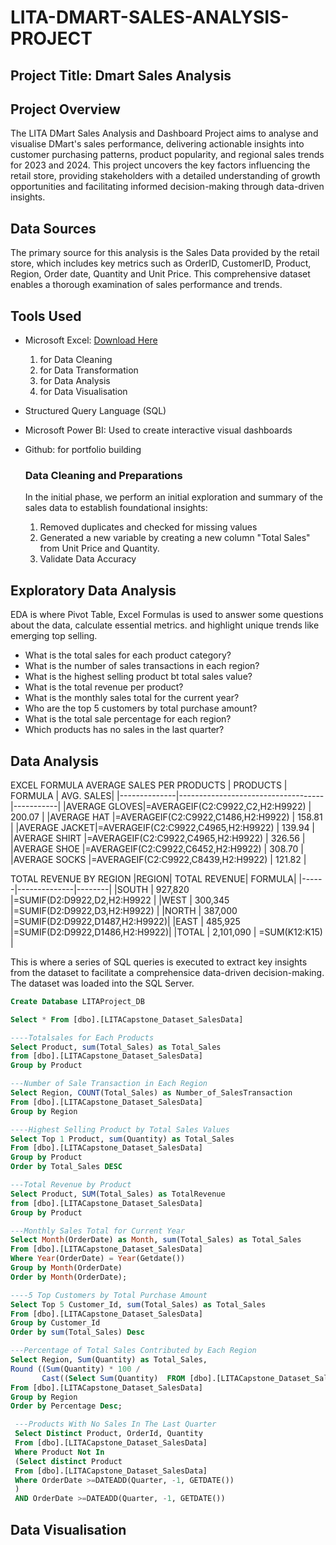 # LITA-DMART-SALES-ANALYSIS-PROJECT

## Project Title: Dmart Sales Analysis

## Project Overview
The LITA DMart Sales Analysis and Dashboard Project aims to analyse and visualise DMart's sales performance, delivering actionable insights into customer purchasing patterns, product popularity, and regional sales trends for 2023 and 2024. This project uncovers the key factors influencing the retail store, providing stakeholders with a detailed understanding of growth opportunities and facilitating informed decision-making through data-driven insights.

## Data Sources
The primary source for this analysis is the Sales Data provided by the retail store, which includes key metrics such as OrderID, CustomerID, Product, Region, Order date, Quantity and Unit Price. This comprehensive dataset enables a thorough examination of sales performance and trends.

## Tools Used
- Microsoft Excel: [Download Here](https://www.microsoft.com)
  1. for Data Cleaning
  2. for  Data Transformation 
  3. for Data Analysis
  4. for Data Visualisation

- Structured Query Language (SQL)
- Microsoft Power BI: Used to create interactive visual dashboards
- Github: for portfolio building

  ### Data Cleaning and Preparations
  In the initial phase, we perform an initial exploration and summary of the sales data to establish foundational insights:
  1. Removed duplicates and checked for missing values
  2. Generated a new variable by creating a new column "Total Sales" from Unit Price and Quantity.
  3. Validate Data Accuracy
  
## Exploratory Data Analysis
EDA is where Pivot Table, Excel Formulas is used to answer some questions about the data, calculate essential metrics. and highlight unique trends like emerging top selling.
- What is the total sales for each product category?
- What is the number of sales transactions in each region?
- What is the highest selling product bt total sales value?
- What is the total revenue per product?
- What is the monthly sales total for the current year?
- Who are the top 5 customers by total purchase amount?
- What is the total sale percentage for each region?
- Which products has no sales in the last quarter?

## Data Analysis
EXCEL FORMULA
AVERAGE SALES PER PRODUCTS
|   PRODUCTS   |             FORMULA                | AVG. SALES|
|--------------|------------------------------------|-----------|
|AVERAGE GLOVES|=AVERAGEIF(C2:C9922,C2,H2:H9922)    |   200.07  |
|AVERAGE HAT   |=AVERAGEIF(C2:C9922,C1486,H2:H9922)	|   158.81  |
|AVERAGE JACKET|=AVERAGEIF(C2:C9922,C4965,H2:H9922)	|   139.94  |
|AVERAGE SHIRT |=AVERAGEIF(C2:C9922,C4965,H2:H9922)	|   326.56  |
|AVERAGE  SHOE |=AVERAGEIF(C2:C9922,C6452,H2:H9922) |   308.70  |
|AVERAGE SOCKS |=AVERAGEIF(C2:C9922,C8439,H2:H9922)	|   121.82  |

TOTAL REVENUE BY REGION	
|REGION| TOTAL REVENUE| FORMULA|
|------|--------------|--------|
|SOUTH |   927,820    |=SUMIF(D2:D9922,D2,H2:H9922    |
|WEST  |   300,345    |=SUMIF(D2:D9922,D3,H2:H9922)   |
|NORTH |   387,000    |=SUMIF(D2:D9922,D1487,H2:H9922)|
|EAST	 |   485,925    |=SUMIF(D2:D9922,D1486,H2:H9922)|
|TOTAL |   2,101,090  |              =SUM(K12:K15)    |

This is where a series of SQL queries is executed to extract key insights from the dataset to facilitate a comprehensice data-driven decision-making. The dataset was loaded into the SQL Server.

```SQL
Create Database LITAProject_DB

Select * From [dbo].[LITACapstone_Dataset_SalesData]

----Totalsales for Each Products
Select Product, sum(Total_Sales) as Total_Sales
from [dbo].[LITACapstone_Dataset_SalesData]
Group by Product

---Number of Sale Transaction in Each Region
Select Region, COUNT(Total_Sales) as Number_of_SalesTransaction
From [dbo].[LITACapstone_Dataset_SalesData]
Group by Region

----Highest Selling Product by Total Sales Values
Select Top 1 Product, sum(Quantity) as Total_Sales
From [dbo].[LITACapstone_Dataset_SalesData]
Group by Product
Order by Total_Sales DESC

---Total Revenue by Product
Select Product, SUM(Total_Sales) as TotalRevenue
from [dbo].[LITACapstone_Dataset_SalesData]
Group by Product

---Monthly Sales Total for Current Year
Select Month(OrderDate) as Month, sum(Total_Sales) as Total_Sales
From [dbo].[LITACapstone_Dataset_SalesData]
Where Year(OrderDate) = Year(Getdate())
Group by Month(OrderDate)
Order by Month(OrderDate);

----5 Top Customers by Total Purchase Amount
Select Top 5 Customer_Id, sum(Total_Sales) as Total_Sales
From [dbo].[LITACapstone_Dataset_SalesData]
Group by Customer_Id
Order by sum(Total_Sales) Desc

---Percentage of Total Sales Contributed by Each Region
Select Region, Sum(Quantity) as Total_Sales,
Round ((Sum(Quantity) * 100 /
       Cast((Select Sum(Quantity)  FROM [dbo].[LITACapstone_Dataset_SalesData]) as float)), 2) as Percentage
From [dbo].[LITACapstone_Dataset_SalesData]
Group by Region
Order by Percentage Desc;

 ---Products With No Sales In The Last Quarter
 Select Distinct Product, OrderId, Quantity
 From [dbo].[LITACapstone_Dataset_SalesData]
 Where Product Not In
 (Select distinct Product
 From [dbo].[LITACapstone_Dataset_SalesData]
 Where OrderDate >=DATEADD(Quarter, -1, GETDATE())
 )
 AND OrderDate >=DATEADD(Quarter, -1, GETDATE())
```

## Data Visualisation

